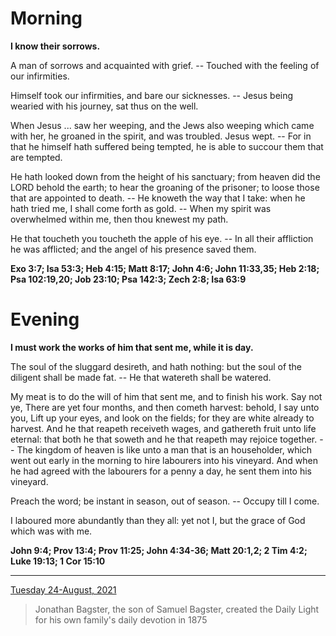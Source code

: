 # Morning

**I know their sorrows.**
 
A man of sorrows and acquainted with grief. -- Touched with the feeling of our infirmities.
 
Himself took our infirmities, and bare our sicknesses. -- Jesus being wearied with his journey, sat thus on the well.
 
When Jesus ... saw her weeping, and the Jews also weeping which came with her, he groaned in the spirit, and was troubled. Jesus wept. -- For in that he himself hath suffered being tempted, he is able to succour them that are tempted.
 
He hath looked down from the height of his sanctuary; from heaven did the LORD behold the earth; to hear the groaning of the prisoner; to loose those that are appointed to death. -- He knoweth the way that I take: when he hath tried me, I shall come forth as gold. -- When my spirit was overwhelmed within me, then thou knewest my path.
 
He that toucheth you toucheth the apple of his eye. -- In all their affliction he was afflicted; and the angel of his presence saved them.  

**Exo 3:7; Isa 53:3; Heb 4:15; Matt 8:17; John 4:6; John 11:33,35; Heb 2:18; Psa 102:19,20; Job 23:10; Psa 142:3; Zech 2:8; Isa 63:9**

# Evening

**I must work the works of him that sent me, while it is day.**
 
The soul of the sluggard desireth, and hath nothing: but the soul of the diligent shall be made fat. -- He that watereth shall be watered.
 
My meat is to do the will of him that sent me, and to finish his work. Say not ye, There are yet four months, and then cometh harvest: behold, I say unto you, Lift up your eyes, and look on the fields; for they are white already to harvest. And he that reapeth receiveth wages, and gathereth fruit unto life eternal: that both he that soweth and he that reapeth may rejoice together. -- The kingdom of heaven is like unto a man that is an householder, which went out early in the morning to hire labourers into his vineyard. And when he had agreed with the labourers for a penny a day, he sent them into his vineyard.
 
Preach the word; be instant in season, out of season. -- Occupy till I come.
 
I laboured more abundantly than they all: yet not I, but the grace of God which was with me.  

**John 9:4; Prov 13:4; Prov 11:25; John 4:34-36; Matt 20:1,2; 2 Tim 4:2; Luke 19:13; 1 Cor 15:10**

---

[Tuesday 24-August, 2021](https://t.me/s/daily_light)

> Jonathan Bagster, the son of Samuel Bagster, created the Daily Light for his own family's daily devotion in 1875

